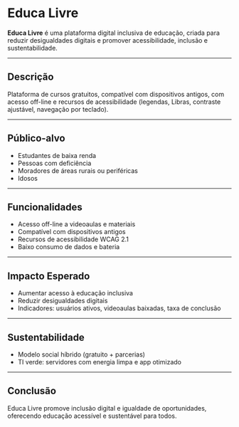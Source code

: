 # Educa Livre

**Educa Livre** é uma plataforma digital inclusiva de educação, criada para reduzir desigualdades digitais e promover acessibilidade, inclusão e sustentabilidade.

---

## Descrição

Plataforma de cursos gratuitos, compatível com dispositivos antigos, com acesso off-line e recursos de acessibilidade (legendas, Libras, contraste ajustável, navegação por teclado).

---

## Público-alvo

- Estudantes de baixa renda  
- Pessoas com deficiência  
- Moradores de áreas rurais ou periféricas  
- Idosos

---

## Funcionalidades

- Acesso off-line a videoaulas e materiais  
- Compatível com dispositivos antigos  
- Recursos de acessibilidade WCAG 2.1  
- Baixo consumo de dados e bateria  

---

## Impacto Esperado

- Aumentar acesso à educação inclusiva  
- Reduzir desigualdades digitais  
- Indicadores: usuários ativos, videoaulas baixadas, taxa de conclusão

---

## Sustentabilidade

- Modelo social híbrido (gratuito + parcerias)  
- TI verde: servidores com energia limpa e app otimizado  

---

## Conclusão

Educa Livre promove inclusão digital e igualdade de oportunidades, oferecendo educação acessível e sustentável para todos.
